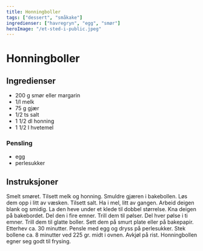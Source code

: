 ```yaml
---
title: Honningboller
tags: ["dessert", "småkake"]
ingredienser: ["havregryn", "egg", "smør"]
heroImage: "/et-sted-i-public.jpeg"
---
```


# Honningboller

## Ingredienser

- 200 g smør eller margarin
- 1/l melk
- 75 g gjær
- 1/2 ts salt
- 1 1/2 dl honning
- 1 1/2 l hvetemel

### Pensling

- egg
- perlesukker

## Instruksjoner

Smelt smøret. Tilsett melk og honning. Smuldre gjæren i bakebollen. Løs dem opp i litt av væsken. Tilsett salt. Ha i mel, litt av gangen. Arbeid deigen blank og smidig. La den heve under et klede til dobbel størrelse. Kna deigen på bakebordet. Del den i fire emner. Trill dem til pølser. Del hver pølse i ti emner. Trill dem til glatte boller. Sett dem på smurt plate eller på bakepapir. Etterhev ca. 30 minutter. Pensle med egg og dryss på perlesukker. Stek bollene ca. 8 minutter ved 225 gr. midt i ovnen. Avkjøl på rist. Honningbollen egner seg godt til frysing.
